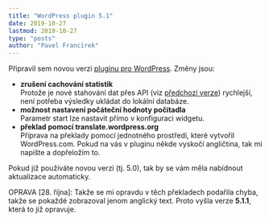 ```yaml
---
title: "WordPress plugin 5.1"
date: 2019-10-27
lastmod: 2019-10-27
type: "posts"
author: "Pavel Francírek"
---
```

Připravil sem novou verzi [pluginu pro WordPress](https://wordpress.org/plugins/toplist/). Změny jsou:

- **zrušení cachování statistik**<br>
Protože je nové stahování dat přes API (viz [předchozí verze](https://o.toplist.cz/blog/wordpress-plugin/)) rychlejší, není potřeba výsledky ukládat do lokální databáze.
- **možnost nastavení počáteční hodnoty počítadla**<br>
Parametr start lze nastavit přímo v konfiguraci widgetu.
- **překlad pomocí translate.wordpress.org**<br>
Příprava na překlady pomocí jednotného prostředí, které vytvořil WordPress.com. Pokud na vás v pluginu někde vyskočí angličtina, tak mi napište a dopřeložím to.

Pokud již používáte novou verzi (tj. 5.0), tak by se vám měla nabídnout aktualizace automaticky.

OPRAVA [28. října]: Takže se mi opravdu v těch překladech podařila chyba, takže se pokaždé zobrazoval jenom anglický text. Proto vyšla verze **5.1.1**, která to již opravuje.

